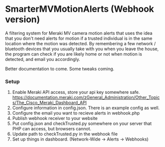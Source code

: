 # SmarterMVMotionAlerts (Webhook version)
A filtering system for Meraki MV camera motion alerts that uses the idea that you don't need alerts for motion if a trusted individual is in the same location where the motion was detected. By remembering a few network / bluetooth devices that you usually take with you when you leave the house, the program can check if you are likely home or not when motion is detected, and email you accordingly.  


Better documentation to come. Some tweaks coming. 

### Setup
1. Enable Meraki API access, store your api key somewhere safe.  https://documentation.meraki.com/zGeneral_Administration/Other_Topics/The_Cisco_Meraki_Dashboard_API
2. Configure information in config.json. There is an example config as well.
3. Configure the email you want to recieve alerts in webhook.php
4. Publish webhook receiver to your website
5. Put config.json and checkTrusted.py somewhere on your server that PHP can access, but browsers cannot. 
6. Update path to checkTrusted.py in the webhook file
7. Set up things in dashboard. (Network-Wide -> Alerts -> Webhooks)
